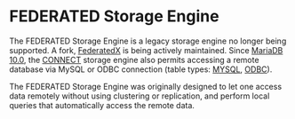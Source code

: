 # FEDERATED Storage Engine

The FEDERATED Storage Engine is a legacy storage engine no longer being supported. A fork, [FederatedX](/kb/en/federatedx/) is being actively maintained. Since [MariaDB 10.0](/kb/en/what-is-mariadb-100/), the [CONNECT](/columns-storage-engines-and-plugins/storage-engines/connect) storage engine also permits accessing a remote database via MySQL or ODBC connection (table types: [MYSQL](/kb/en/connect-table-types-mysql-table-type-accessing-mysqlmariadb-tables/), [ODBC](/kb/en/connect-table-types-odbc-table-type-accessing-tables-from-other-dbms/)).

The FEDERATED Storage Engine was originally designed to let one access data remotely without using clustering or replication, and perform local queries that automatically access the remote data.